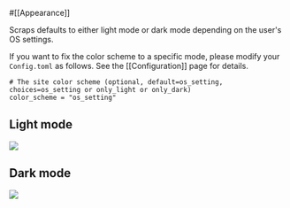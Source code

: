 #[[Appearance]]

Scraps defaults to either light mode or dark mode depending on the user's OS settings.

If you want to fix the color scheme to a specific mode, please modify your `Config.toml` as follows. See the [[Configuration]] page for details.
```
# The site color scheme (optional, default=os_setting, choices=os_setting or only_light or only_dark)
color_scheme = "os_setting"
```

## Light mode

![](https://github.com/boykush/scraps/blob/main/assets/light_mode.png?raw=true)

## Dark mode
![](https://github.com/boykush/scraps/blob/main/assets/dark_mode.png?raw=true)
